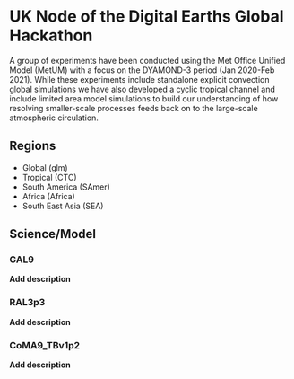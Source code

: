 # UK Node of the Digital Earths Global Hackathon

A group of experiments have been conducted using the Met Office Unified Model (MetUM) with a focus on the DYAMOND-3 period (Jan 2020-Feb 2021). While these experiments include standalone explicit convection global simulations we have also developed a cyclic tropical channel and include limited area model simulations to build our understanding of how resolving smaller-scale processes feeds back on to the large-scale atmospheric circulation.

## Regions
 - Global (glm)
 - Tropical (CTC)
 - South America (SAmer)
 - Africa (Africa)
 - South East Asia (SEA)

## Science/Model

### GAL9
**Add description**

### RAL3p3
**Add description**

### CoMA9_TBv1p2
**Add description**